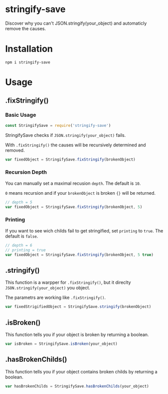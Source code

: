 # stringify-save
Discover why you can't JSON.stringify(your_object) and automaticly remove the causes.

# Installation
```shell
npm i stringify-save
```

# Usage
## .fixStringify()
### Basic Usage
```javascript
const StringifySave = require('stringify-save')
```
StringifySave checks if `JSON.stringify(your_object)` fails.

With `.fixStringify()` the causes will be recursively determined and removed.

```javascript
var fixedObject = StringifySave.fixStringify(brokenObject)
```

### Recursion Depth

You can manually set a maximal recusion `depth`.
The default is `10`.

`0` means recursion and if your `brokenObject` is broken `{}` will be returned.

```javascript
// depth = 5
var fixedObject = StringifySave.fixStringify(brokenObject, 5)
```
### Printing

If you want to see wich childs fail to get stringified, set `printing` to `true`.
The default is `false`.

```javascript
// depth = 6
// printing = true
var fixedObject = StringifySave.fixStringify(brokenObject, 5 true)
```
## .stringify()
This function is a warpper for `.fixStringify()`, but it direclty `JSON.stringify(your_object)` you object.

The parametrs are working like `.fixStringify()`.

```javascript
var fixedStrigifiedObject = StringifySave.stringify(brokenObject)
```
## .isBroken()

This function tells you if your object is broken by returning a boolean.

```javascript
var isBroken = StringifySave.isBroken(your_object)
```

## .hasBrokenChilds()

This function tells you if your object contains broken childs by returning a boolean.

```javascript
var hasBrokenChilds = StringifySave.hasBrokenChilds(your_object)
```
